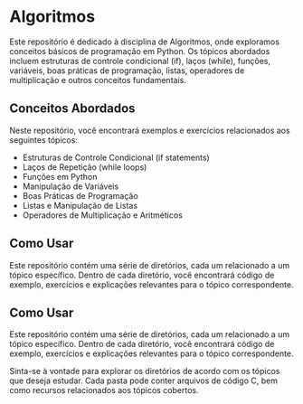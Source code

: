 # Algoritmos

Este repositório é dedicado à disciplina de Algoritmos, onde exploramos conceitos básicos de programação em Python. Os tópicos abordados incluem estruturas de controle condicional (if), laços (while), funções, variáveis, boas práticas de programação, listas, operadores de multiplicação e outros conceitos fundamentais.

## Conceitos Abordados

Neste repositório, você encontrará exemplos e exercícios relacionados aos seguintes tópicos:

- Estruturas de Controle Condicional (if statements)
- Laços de Repetição (while loops)
- Funções em Python
- Manipulação de Variáveis
- Boas Práticas de Programação
- Listas e Manipulação de Listas
- Operadores de Multiplicação e Aritméticos

## Como Usar
Este repositório contém uma série de diretórios, cada um relacionado a um tópico específico. Dentro de cada diretório, você encontrará código de exemplo, exercícios e explicações relevantes para o tópico correspondente.

## Como Usar
Este repositório contém uma série de diretórios, cada um relacionado a um tópico específico. Dentro de cada diretório, você encontrará código de exemplo, exercícios e explicações relevantes para o tópico correspondente.

Sinta-se à vontade para explorar os diretórios de acordo com os tópicos que deseja estudar. Cada pasta pode conter arquivos de código C, bem como recursos relacionados aos tópicos cobertos.

